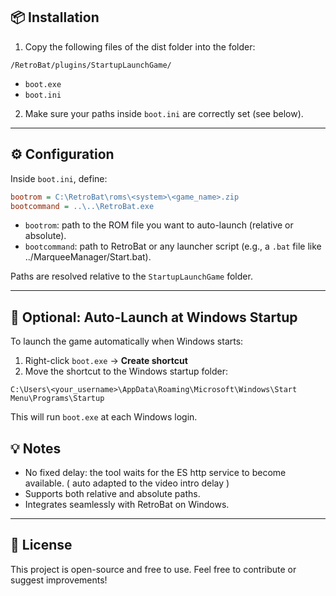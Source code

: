## 📦 Installation

1. Copy the following files of the dist folder into the folder:

```
/RetroBat/plugins/StartupLaunchGame/
```

- `boot.exe`  
- `boot.ini`

2. Make sure your paths inside `boot.ini` are correctly set (see below).

---

## ⚙️ Configuration

Inside `boot.ini`, define:

```ini
bootrom = C:\RetroBat\roms\<system>\<game_name>.zip
bootcommand = ..\..\RetroBat.exe
```

- `bootrom`: path to the ROM file you want to auto-launch (relative or absolute).
- `bootcommand`: path to RetroBat or any launcher script (e.g., a `.bat` file like ../MarqueeManager/Start.bat).

Paths are resolved relative to the `StartupLaunchGame` folder.

---

## 🚀 Optional: Auto-Launch at Windows Startup

To launch the game automatically when Windows starts:

1. Right-click `boot.exe` → **Create shortcut**  
2. Move the shortcut to the Windows startup folder:

```
C:\Users\<your_username>\AppData\Roaming\Microsoft\Windows\Start Menu\Programs\Startup
```

This will run `boot.exe` at each Windows login.

## 💡 Notes

- No fixed delay: the tool waits for the ES http service to become available. ( auto adapted to the video intro delay )
- Supports both relative and absolute paths.
- Integrates seamlessly with RetroBat on Windows.

---

## 📄 License

This project is open-source and free to use. Feel free to contribute or suggest improvements!
```
